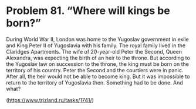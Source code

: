 # Problem 81. “Where will kings be born?”

During World War II, London was home to the Yugoslav government in exile and King Peter II of Yugoslavia with his family. The royal family lived in the Claridges Apartments. The wife of 20-year-old Peter the Second, Queen Alexandra, was expecting the birth of an heir to the throne. But according to the Yugoslav law on succession to the throne, the king must be born on the territory of his country. Peter the Second and the courtiers were in panic. After all, the heir would not be able to become king. But it was impossible to return to the territory of Yugoslavia then. Something had to be done. And what?

(https://www.trizland.ru/tasks/1741/)
